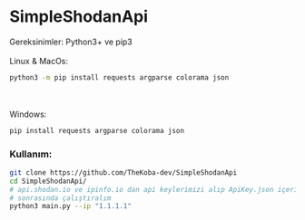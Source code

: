 # SimpleShodanApi
Gereksinimler:
Python3+ ve pip3 
</br>
</br>
Linux & MacOs: 
```sh
python3 -m pip install requests argparse colorama json 
```
</br>
</br>
Windows:

```sh
pip install requests argparse colorama json
```

<h3>Kullanım: </h3>

```sh
git clone https://github.com/TheKoba-dev/SimpleShodanApi
cd SimpleShodanApi/
# api.shodan.io ve ipinfo.io dan api keylerimizi alıp ApiKey.json içerisine yazıyoruz 
# sonrasında çalıştıralım
python3 main.py --ip "1.1.1.1"
```
